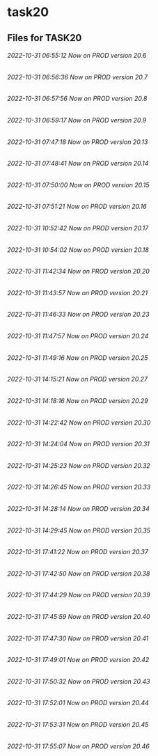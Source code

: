 # task20
## Files for TASK20
###### 2022-10-31 06:55:12 Now on PROD version 20.6
###### 2022-10-31 06:56:36 Now on PROD version 20.7
###### 2022-10-31 06:57:56 Now on PROD version 20.8
###### 2022-10-31 06:59:17 Now on PROD version 20.9
###### 2022-10-31 07:47:18 Now on PROD version 20.13
###### 2022-10-31 07:48:41 Now on PROD version 20.14
###### 2022-10-31 07:50:00 Now on PROD version 20.15
###### 2022-10-31 07:51:21 Now on PROD version 20.16
###### 2022-10-31 10:52:42 Now on PROD version 20.17
###### 2022-10-31 10:54:02 Now on PROD version 20.18
###### 2022-10-31 11:42:34 Now on PROD version 20.20
###### 2022-10-31 11:43:57 Now on PROD version 20.21
###### 2022-10-31 11:46:33 Now on PROD version 20.23
###### 2022-10-31 11:47:57 Now on PROD version 20.24
###### 2022-10-31 11:49:16 Now on PROD version 20.25
###### 2022-10-31 14:15:21 Now on PROD version 20.27
###### 2022-10-31 14:18:16 Now on PROD version 20.29
###### 2022-10-31 14:22:42 Now on PROD version 20.30
###### 2022-10-31 14:24:04 Now on PROD version 20.31
###### 2022-10-31 14:25:23 Now on PROD version 20.32
###### 2022-10-31 14:26:45 Now on PROD version 20.33
###### 2022-10-31 14:28:14 Now on PROD version 20.34
###### 2022-10-31 14:29:45 Now on PROD version 20.35
###### 2022-10-31 17:41:22 Now on PROD version 20.37
###### 2022-10-31 17:42:50 Now on PROD version 20.38
###### 2022-10-31 17:44:29 Now on PROD version 20.39
###### 2022-10-31 17:45:59 Now on PROD version 20.40
###### 2022-10-31 17:47:30 Now on PROD version 20.41
###### 2022-10-31 17:49:01 Now on PROD version 20.42
###### 2022-10-31 17:50:32 Now on PROD version 20.43
###### 2022-10-31 17:52:01 Now on PROD version 20.44
###### 2022-10-31 17:53:31 Now on PROD version 20.45
###### 2022-10-31 17:55:07 Now on PROD version 20.46
